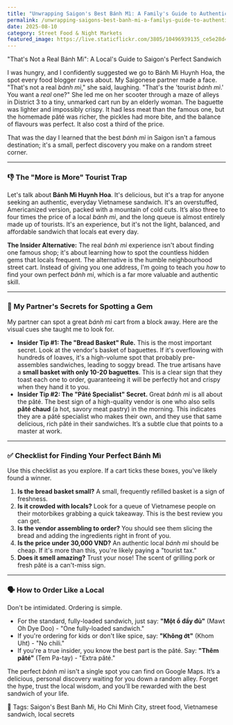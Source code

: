 ```yaml
---
title: "Unwrapping Saigon's Best Bánh Mì: A Family's Guide to Authentic Flavors"
permalink: /unwrapping-saigons-best-banh-mi-a-familys-guide-to-authentic-flavors/
date: 2025-08-10
category: Street Food & Night Markets
featured_image: https://live.staticflickr.com/3805/10496939135_ce5e28d4fb.jpg
---
```

"That's Not a Real Bánh Mì": A Local's Guide to Saigon's Perfect Sandwich

I was hungry, and I confidently suggested we go to Bánh Mì Huynh Hoa, the spot every food blogger raves about. My Saigonese partner made a face. "That's not a real *bánh mì*," she said, laughing. "That's the 'tourist *bánh mì*.' You want a *real* one?" She led me on her scooter through a maze of alleys in District 3 to a tiny, unmarked cart run by an elderly woman. The baguette was lighter and impossibly crispy. It had less meat than the famous one, but the homemade pâté was richer, the pickles had more bite, and the balance of flavours was perfect. It also cost a third of the price.

That was the day I learned that the best *bánh mì* in Saigon isn't a famous destination; it's a small, perfect discovery you make on a random street corner.

- - -

### 👎 The "More is More" Tourist Trap

Let's talk about **Bánh Mì Huynh Hoa**. It's delicious, but it's a trap for anyone seeking an authentic, everyday Vietnamese sandwich. It's an overstuffed, Americanized version, packed with a mountain of cold cuts. It’s also three to four times the price of a local *bánh mì*, and the long queue is almost entirely made up of tourists. It's an experience, but it's not the light, balanced, and affordable sandwich that locals eat every day.

**The Insider Alternative:** The real *bánh mì* experience isn't about finding one famous shop; it's about learning how to spot the countless hidden gems that locals frequent. The alternative is the humble neighbourhood street cart. Instead of giving you one address, I'm going to teach you *how* to find your own perfect *bánh mì*, which is a far more valuable and authentic skill.

- - -

### 🤫 My Partner's Secrets for Spotting a Gem

My partner can spot a great *bánh mì* cart from a block away. Here are the visual cues she taught me to look for.

* **Insider Tip #1: The "Bread Basket" Rule.** This is the most important secret. Look at the vendor's basket of baguettes. If it's overflowing with hundreds of loaves, it's a high-volume spot that probably pre-assembles sandwiches, leading to soggy bread. The true artisans have a **small basket with only 10-20 baguettes**. This is a clear sign that they toast each one to order, guaranteeing it will be perfectly hot and crispy when they hand it to you.
* **Insider Tip #2: The "Pâté Specialist" Secret.** Great *bánh mì* is all about the pâté. The best sign of a high-quality vendor is one who also sells **pâté chaud** (a hot, savory meat pastry) in the morning. This indicates they are a pâté specialist who makes their own, and they use that same delicious, rich pâté in their sandwiches. It’s a subtle clue that points to a master at work.

- - -

### ✅ Checklist for Finding Your Perfect Bánh Mì

Use this checklist as you explore. If a cart ticks these boxes, you've likely found a winner.

1. **Is the bread basket small?** A small, frequently refilled basket is a sign of freshness.
2. **Is it crowded with locals?** Look for a queue of Vietnamese people on their motorbikes grabbing a quick takeaway. This is the best review you can get.
3. **Is the vendor assembling to order?** You should see them slicing the bread and adding the ingredients right in front of you.
4. **Is the price under 30,000 VND?** An authentic local *bánh mì* should be cheap. If it's more than this, you're likely paying a "tourist tax."
5. **Does it smell amazing?** Trust your nose! The scent of grilling pork or fresh pâté is a can't-miss sign.

- - -

### 🗣️ How to Order Like a Local

Don't be intimidated. Ordering is simple.

* For the standard, fully-loaded sandwich, just say: **"Một ổ đầy đủ"** (Mawt Oh Dye Doo) - "One fully-loaded sandwich."
* If you're ordering for kids or don't like spice, say: **"Không ớt"** (Khom Uht) - "No chili."
* If you're a true insider, you know the best part is the pâté. Say: **"Thêm pâté"** (Tem Pa-tay) - "Extra pâté."

The perfect *bánh mì* isn't a single spot you can find on Google Maps. It’s a delicious, personal discovery waiting for you down a random alley. Forget the hype, trust the local wisdom, and you’ll be rewarded with the best sandwich of your life.

️🌟 Tags: Saigon's Best Banh Mi, Ho Chi Minh City, street food, Vietnamese sandwich, local secrets
